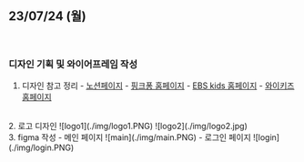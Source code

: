 ## 23/07/24 (월)
<br />

### 디자인 기획 및 와이어프레임 작성

  1. 디자인 참고 정리
    - [노션페이지](https://www.notion.so/029bb64b7d584e9aa7d60a6c3207a2eb?pvs=4)
    - [핑크퐁 홈페이지](https://www.pinkfong.com/ko/)
    - [EBS kids 홈페이지](https://www.ebs.co.kr/kids)
    - [와이키즈 홈페이지](https://whykids.co.kr/?utm_source=google_pc&utm_medium=sa&utm_campaign=whykids23&utm_term=)
  <br />
  2. 로고 디자인
    ![logo1](./img/logo1.PNG)
    ![logo2](./img/logo2.jpg)
  <br />
  3. figma 작성
    - 메인 페이지
      ![main](./img/main.PNG)
    - 로그인 페이지
      ![login](./img/login.PNG)